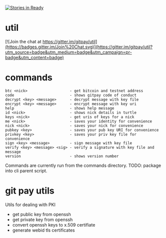 [![Stories in Ready](https://badge.waffle.io/gitpay/util.png?label=ready&title=Ready)](https://waffle.io/gitpay/util)

# util


[![Join the chat at https://gitter.im/gitpay/util](https://badges.gitter.im/Join%20Chat.svg)](https://gitter.im/gitpay/util?utm_source=badge&utm_medium=badge&utm_campaign=pr-badge&utm_content=badge)

# commands

    btc <nick>                   - get bitcoin and testnet address
    code                         - shows gitpay code of conduct
    decrypt <key> <message>      - decrypt message with key file
    encrypt <key> <message>      - encrypt message with key uri
    help                         - shows help message
    id <nick>                    - shows nick details in turtle
    keys <nick>                  - get uris of keys for a nick
    me <nick>                    - saves your identity for convenience
    nick <nick>                  - saves your nick for convenience
    pubkey <key>                 - saves your pub key URI for convenience
    privkey <key>                - saves your priv key file for convenience
    sign <key> <message>         - sign message with key file
    verify <key> <message> <sig> - verify a signature with key file and message
    version                      - shows version number

Commands are currently run from the commands directory.  TODO: package into cli parent script.

# git pay utils

Utils for dealing with PKI

* get public key from openssh
* get private key from openssh
* convert openssh keys to x.509 certifiate
* generate webid tls certificates
